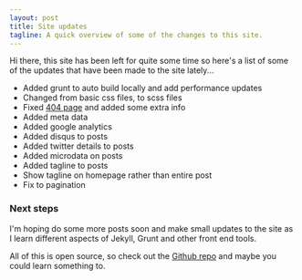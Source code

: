 ```yaml
---
layout: post
title: Site updates
tagline: A quick overview of some of the changes to this site.
---
```


Hi there, this site has been left for quite some time so here's a list of some of the updates that have been made to the site lately...

- Added grunt to auto build locally and add performance updates
- Changed from basic css files, to scss files
- Fixed [404 page](http://tcmorris.net/404) and added some extra info
- Added meta data
- Added google analytics
- Added disqus to posts
- Added twitter details to posts
- Added microdata on posts
- Added tagline to posts
- Show tagline on homepage rather than entire post
- Fix to pagination

### Next steps

I'm hoping do some more posts soon and make small updates to the site as I learn different aspects of Jekyll, Grunt and other front end tools.

All of this is open source, so check out the [Github repo](https://github.com/tcmorris/tcmorris.github.io) and maybe you could learn something to.